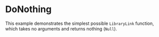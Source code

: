 # DoNothing

This example demonstrates the simplest possible `LibraryLink` function, which takes
no arguments and returns nothing (`Null`).
